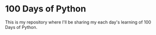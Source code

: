 # 100 Days of Python
This is my repository where I'll be sharing my each day's learning of 100 Days of Python.